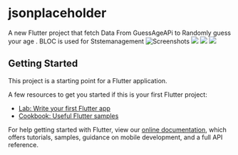 # jsonplaceholder

A new Flutter project that fetch Data From GuessAgeAPi to Randomly guess your age .  BLOC is used for Ststemanagement
![Screenshots](https://github.com/itsmeabhi12/AgeGuessApi-FlutterApp/blob/main/Screenshots/Screenshot_1644408799.png)
![](https://github.com/itsmeabhi12/AgeGuessApi-FlutterApp/blob/main/Screenshots/Screenshot_1644408807.png)
![](https://github.com/itsmeabhi12/AgeGuessApi-FlutterApp/blob/main/Screenshots/Screenshot_1644408829.png)
![](https://github.com/itsmeabhi12/AgeGuessApi-FlutterApp/blob/main/Screenshots/Screenshot_1644408830.png)
## Getting Started

This project is a starting point for a Flutter application.

A few resources to get you started if this is your first Flutter project:

- [Lab: Write your first Flutter app](https://flutter.dev/docs/get-started/codelab)
- [Cookbook: Useful Flutter samples](https://flutter.dev/docs/cookbook)

For help getting started with Flutter, view our
[online documentation](https://flutter.dev/docs), which offers tutorials,
samples, guidance on mobile development, and a full API reference.
